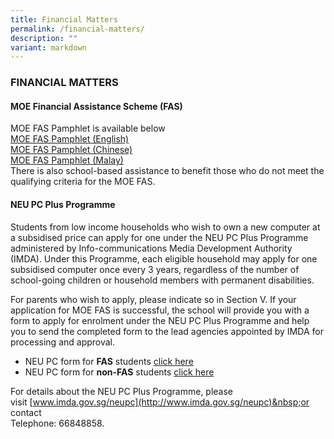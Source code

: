 ```yaml
---
title: Financial Matters
permalink: /financial-matters/
description: ""
variant: markdown
---
```

### FINANCIAL MATTERS

#### MOE Financial Assistance Scheme (FAS)


MOE FAS Pamphlet is available below<br>
[MOE FAS Pamphlet (English)](/files/Document4a_MOE_FAS_pamphet__English_.pdf)<br>
[MOE FAS Pamphlet (Chinese)](/files/Document4b_MOE_FAS_pamphet__Chinese_.pdf)<br>
[MOE FAS Pamphlet (Malay)](/files/Document4c_MOE_FAS_pamphet__Malay_.pdf)<br>
There is also school-based assistance to benefit those who do not meet the qualifying criteria for the MOE FAS.



#### NEU PC Plus Programme

Students from low income households who wish to own a new computer at a subsidised price can apply for one under the NEU PC Plus Programme administered by Info-communications Media Development Authority (IMDA). Under this Programme, each eligible household may apply for one subsidised computer once every 3 years, regardless of the number of school-going children or household members with permanent disabilities.

For parents who wish to apply, please indicate so in Section V. If your application for MOE FAS is successful, the school will provide you with a form to apply for enrolment under the NEU PC Plus Programme and help you to send the completed form to the lead agencies appointed by IMDA for processing and approval.

*   NEU PC form for&nbsp;**FAS**&nbsp;students&nbsp;[click here](/files/Application-Form-for-MOE-SPED-FAS-v5-1-8-April-2020-FINAL-with-FBB-MBB-Forms.pdf)
*   NEU PC form for&nbsp;**non-FAS**&nbsp;students&nbsp;[click here](/files/PC_Bundle_Application_Form_v12-1-8-April-2020-FINAL-with-FBB-MBB-Forms.pdf)

For details about the NEU PC Plus Programme, please visit&nbsp;[www.imda.gov.sg/neupc](http://www.imda.gov.sg/neupc)&nbsp;or contact <br>Telephone: 66848858.